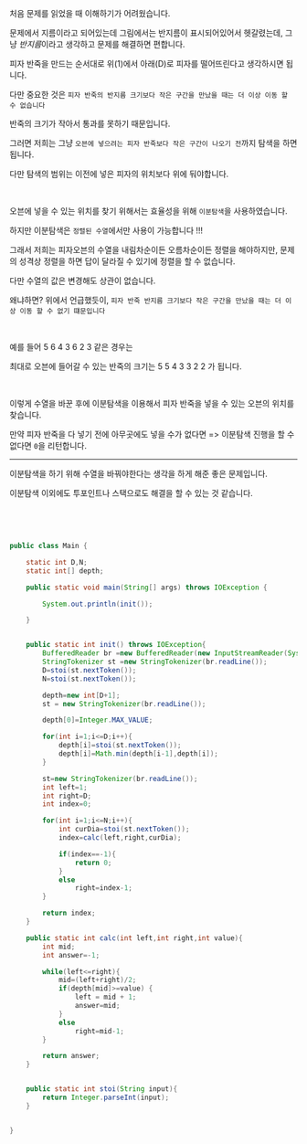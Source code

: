 처음 문제를 읽었을 때 이해하기가 어려웠습니다. 

문제에서 지름이라고 되어있는데 그림에서는 반지름이 표시되어있어서 헷갈렸는데, 그냥 *반지름*이라고 생각하고 문제를 해결하면 편합니다.

피자 반죽을 만드는 순서대로 위(1)에서 아래(D)로 피자를 떨어뜨린다고 생각하시면 됩니다. 

다만 중요한 것은 `피자 반죽의 반지름 크기보다 작은 구간을 만났을 때는 더 이상 이동 할 수 없습니다`

반죽의 크기가 작아서 통과를 못하기 때문입니다.

그러면 저희는 그냥 `오븐에 넣으려는 피자 반죽보다 작은 구간이 나오기 전`까지 탐색을 하면 됩니다.

다만 탐색의 범위는 이전에 넣은 피자의 위치보다 위에 둬야합니다.

<br/>

오븐에 넣을 수 있는 위치를 찾기 위해서는 효율성을 위해 `이분탐색`을 사용하였습니다.

하지만 이분탐색은 `정렬된 수열`에서만 사용이 가능합니다 !!!

그래서 저희는 피자오븐의 수열을 내림차순이든 오름차순이든 정렬을 해야하지만, 문제의 성격상 정렬을 하면 답이 달라질 수 있기에 정렬을 할 수 없습니다.

다만 수열의 값은 변경해도 상관이 없습니다. 

왜냐하면? 위에서 언급했듯이, `피자 반죽 반지름 크기보다 작은 구간을 만났을 때는 더 이상 이동 할 수 없기 떄문입니다`

<br/>

예를 들어 5 6 4 3 6 2 3 같은 경우는 

최대로 오븐에 들어갈 수 있는 반죽의 크기는 5 5 4 3 3 2 2 가 됩니다.

<br/>

이렇게 수열을 바꾼 후에 이분탐색을 이용해서 피자 반죽을 넣을 수 있는 오븐의 위치를 찾습니다.

만약 피자 반죽을 다 넣기 전에 아무곳에도 넣을 수가 없다면 => 이분탐색 진행을 할 수 없다면 `0`을 리턴합니다.



---

이분탐색을 하기 위해 수열을 바꿔야한다는 생각을 하게 해준 좋은 문제입니다.

이분탐색 이외에도 투포인트나 스택으로도 해결을 할 수 있는 것 같습니다.


<br/>




<br/>



```java

public class Main {

    static int D,N;
    static int[] depth;

    public static void main(String[] args) throws IOException {

        System.out.println(init());

    }


    public static int init() throws IOException{
        BufferedReader br =new BufferedReader(new InputStreamReader(System.in));
        StringTokenizer st =new StringTokenizer(br.readLine());
        D=stoi(st.nextToken());
        N=stoi(st.nextToken());

        depth=new int[D+1];
        st = new StringTokenizer(br.readLine());

        depth[0]=Integer.MAX_VALUE;

        for(int i=1;i<=D;i++){
            depth[i]=stoi(st.nextToken());
            depth[i]=Math.min(depth[i-1],depth[i]);
        }

        st=new StringTokenizer(br.readLine());
        int left=1;
        int right=D;
        int index=0;

        for(int i=1;i<=N;i++){
            int curDia=stoi(st.nextToken());
            index=calc(left,right,curDia);

            if(index==-1){
                return 0;
            }
            else
                right=index-1;
        }

        return index;
    }

    public static int calc(int left,int right,int value){
        int mid;
        int answer=-1;

        while(left<=right){
            mid=(left+right)/2;
            if(depth[mid]>=value) {
                left = mid + 1;
                answer=mid;
            }
            else
                right=mid-1;
        }

        return answer;
    }


    public static int stoi(String input){
        return Integer.parseInt(input);
    }


}

```
